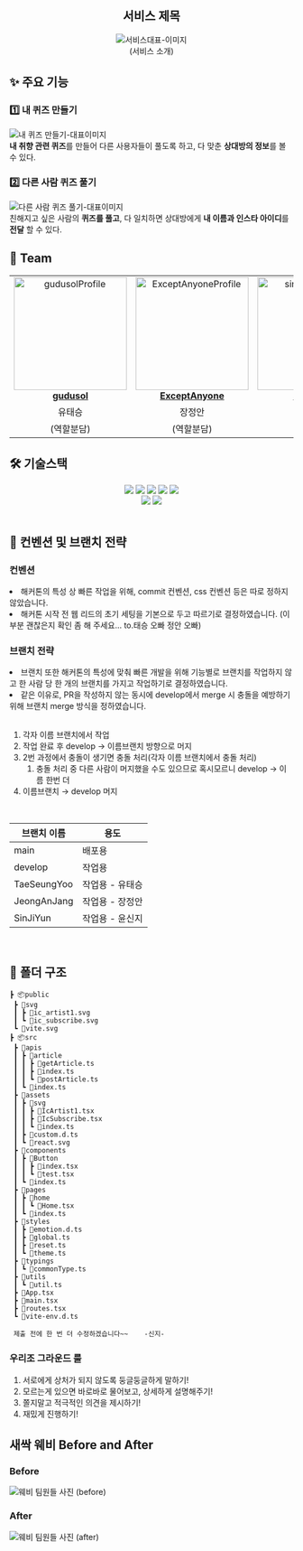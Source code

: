 <div align="center">

<h2> 서비스 제목 </h2>

<img src=""  alt="서비스대표-이미지" />
<div>(서비스 소개)</div>

</div>

<h2> ✨ 주요 기능 </h2>

<h3> 1️⃣ 내 퀴즈 만들기 </h3>
<img src=""  alt="내 퀴즈 만들기-대표이미지" />
<div ><strong> 내 취향 관련 퀴즈</strong>를 만들어 다른 사용자들이 풀도록 하고, 다 맞춘 <strong>상대방의 정보</strong>를 볼 수 있다.<br/></div>

<h3> 2️⃣ 다른 사람 퀴즈 풀기 </h3>
<img src=""  alt="다른 사람 퀴즈 풀기-대표이미지" />
<div >친해지고 싶은 사람의 <strong>퀴즈를 풀고</strong>, 다 일치하면 상대방에게 <strong>내 이름과 인스타 아이디</strong>를 <strong>전달</strong> 할 수 있다.  <br/></div>

<h2> 👥 Team </h2>

<table align="center">
    <tr align="center">
      <td style="min-width: 150px;">
            <a href="https://github.com/gudusol">
              <img src="https://github.com/gudusol.png" width="200" alt="gudusolProfile">
              <br />
              <b>gudusol</b>
            </a>
        </td>
      <td style="min-width: 150px;">
            <a href="https://github.com/ExceptAnyone">
              <img src="https://github.com/ExceptAnyone.png" width="200" alt="ExceptAnyoneProfile">
              <br />
              <b>ExceptAnyone</b>
            </a>
        </td>
      <td style="min-width: 150px;">
            <a href="https://github.com/sinji2102">
              <img src="https://github.com/sinji2102.png" width="200" alt="sinji2102Profile">
              <br />
              <b>sinji2102</b>
            </a>
        </td>
    </tr>
    <tr align="center">
       <td>
            유태승 <br/>
      </td>
       <td>
            장정안 <br/>
      </td>
       <td>
            윤신지 <br/>
      </td>
    </tr>
  	<tr align="center">
       <td>
            (역할분담) <br/>
      </td>
       <td>
            (역할분담) <br/>
      </td>
       <td>
            (역할분담) <br/>
      </td>
    </tr>
</table>

<h2> 🛠 기술스택 </h2>

<div align=center> 
  <img src="https://img.shields.io/badge/html5-E34F26?style=for-the-badge&logo=html5&logoColor=white"> 
  <img src="https://img.shields.io/badge/css-1572B6?style=for-the-badge&logo=css3&logoColor=white"> 
  <img src="https://img.shields.io/badge/javascript-F7DF1E?style=for-the-badge&logo=javascript&logoColor=black"> 
  <img src="https://img.shields.io/badge/typescript-3178C6?style=for-the-badge&logo=typescript&logoColor=white"> 
  <img src="https://img.shields.io/badge/react-61DAFB?style=for-the-badge&logo=react&logoColor=black"> 
  <br>

  <img src="https://img.shields.io/badge/yarn-2C8EBB?style=for-the-badge&logo=yarn&logoColor=white"> 
  <img src="https://img.shields.io/badge/StyledComponents/emotion-DB7093?style=for-the-badge&logo=styledComponents&logoColor=white"> 
  <br>
</div>

<br/>

<h2>  📄 컨벤션 및 브랜치 전략 </h2>
<!-- (노션 링크 또는 표로 작성) -->
<h3>컨벤션</h3>
<li> 해커톤의 특성 상 빠른 작업을 위해, commit 컨벤션, css 컨벤션 등은 따로 정하지 않았습니다.</li>
<li>해커톤 시작 전 웹 리드의 초기 세팅을 기본으로 두고 따르기로 결정하였습니다. (이 부분 괜찮은지 확인 좀 해 주세요... to.태승 오빠 정안 오빠)</li>

<!-- <a href="" /> -->
<h3>브랜치 전략</h3>

<li>브랜치 또한 해커톤의 특성에 맞춰 빠른 개발을 위해 기능별로 브랜치를 작업하지 않고 한 사람 당 한 개의 브랜치를 가지고 작업하기로 결정하였습니다.</li>
<li>같은 이유로, PR을 작성하지 않는 동시에 develop에서 merge 시 충돌을 예방하기 위해 브랜치 merge 방식을 정하였습니다.</li>
</br>

1. 각자 이름 브랜치에서 작업
2. 작업 완료 후 develop → 이름브랜치 방향으로 머지
3. 2번 과정에서 충돌이 생기면 충돌 처리(각자 이름 브랜치에서 충돌 처리)
   1. 충돌 처리 중 다른 사람이 머지했을 수도 있으므로 혹시모르니 develop → 이름 한번 더
4. 이름브랜치 → develop 머지

<br />

| 브랜치 이름 | 용도            |
| ----------- | --------------- |
| main        | 배포용          |
| develop     | 작업용          |
| TaeSeungYoo | 작업용 - 유태승 |
| JeongAnJang | 작업용 - 장정안 |
| SinJiYun    | 작업용 - 윤신지 |

<br/>

<h2> 📁 폴더 구조 </h2>

```
┣ 📦public
 ┣ 📂svg
 ┃ ┣ 📜ic_artist1.svg
 ┃ ┗ 📜ic_subscribe.svg
 ┗ 📜vite.svg
┣ 📦src
 ┣ 📂apis
 ┃ ┣ 📂article
 ┃ ┃ ┣ 📜getArticle.ts
 ┃ ┃ ┣ 📜index.ts
 ┃ ┃ ┗ 📜postArticle.ts
 ┃ ┗ 📜index.ts
 ┣ 📂assets
 ┃ ┣ 📂svg
 ┃ ┃ ┣ 📜IcArtist1.tsx
 ┃ ┃ ┣ 📜IcSubscribe.tsx
 ┃ ┃ ┗ 📜index.ts
 ┃ ┣ 📜custom.d.ts
 ┃ ┗ 📜react.svg
 ┣ 📂components
 ┃ ┣ 📂Button
 ┃ ┃ ┣ 📜index.tsx
 ┃ ┃ ┗ 📜test.tsx
 ┃ ┗ 📜index.ts
 ┣ 📂pages
 ┃ ┣ 📂home
 ┃ ┃ ┗ 📜Home.tsx
 ┃ ┗ 📜index.ts
 ┣ 📂styles
 ┃ ┣ 📜emotion.d.ts
 ┃ ┣ 📜global.ts
 ┃ ┣ 📜reset.ts
 ┃ ┗ 📜theme.ts
 ┣ 📂typings
 ┃ ┗ 📜commonType.ts
 ┣ 📂utils
 ┃ ┗ 📜util.ts
 ┣ 📜App.tsx
 ┣ 📜main.tsx
 ┣ 📜routes.tsx
 ┗ 📜vite-env.d.ts

 제출 전에 한 번 더 수정하겠습니다~~    -신지-
```

<h3>우리조 그라운드 룰</h3>

1. 서로에게 상처가 되지 않도록 둥글둥글하게 말하기!
2. 모르는게 있으면 바로바로 물어보고, 상세하게 설명해주기!
3. 쫄지말고 적극적인 의견을 제시하기!
4. 재밌게 진행하기!

<h2> 새싹 웨비 Before and After</h2>
<h3>Before</h3>
<img src="![KakaoTalk_20240518_223247808](https://github.com/SOPT-Hackathon-Web4/sopkathon-client/assets/66528589/dc72e08e-6a8a-4eb8-969c-f3bf7456e5b8)
" alt="웨비 팀원들 사진 (before)"/>
 
<h3>After</h3>
<img src="" alt="웨비 팀원들 사진 (after)"/>
